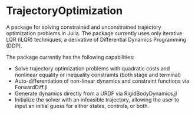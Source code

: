 # TrajectoryOptimization

A package for solving constrained and unconstrained trajectory optimization problems in Julia. The package currently uses only iterative LQR (iLQR) techniques, a derivative of Differential Dynamics Programming (DDP).

The package currently has the following capabilities:
* Solve trajectory optimization problems with quadratic costs and nonlinear equality or inequality constraints (both stage and terminal)
* Auto-differentiation of non-linear dynamics and constraint functions via ForwardDiff.jl
* Generate dynamics directly from a URDF via RigidBodyDynamics.jl
* Initialize the solver with an infeasible trajectory, allowing the user to input an initial guess for either states, controls, or both.

